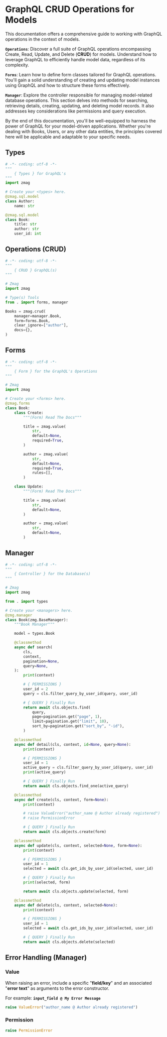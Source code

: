 # GraphQL **CRUD** Operations for **Models**

This documentation offers a comprehensive guide to working with GraphQL operations in the context of models.

**`Operations`**: Discover a full suite of GraphQL operations encompassing Create, Read, Update, and Delete (**CRUD**) for models. Understand how to leverage GraphQL to efficiently handle model data, regardless of its complexity.

**`Forms`**: Learn how to define form classes tailored for GraphQL operations. You'll gain a solid understanding of creating and updating model instances using GraphQL and how to structure these forms effectively.

**`Manager`**: Explore the controller responsible for managing model-related database operations. This section delves into methods for searching, retrieving details, creating, updating, and deleting model records. It also addresses key considerations like permissions and query execution.

By the end of this documentation, you'll be well-equipped to harness the power of GraphQL for your model-driven applications. Whether you're dealing with Books, Users, or any other data entities, the principles covered here will be applicable and adaptable to your specific needs.

## Types

```python title="types.py"
# -*- coding: utf-8 -*-
"""
    { Types } for GraphQL's
"""
import zmag

# Create your <types> here.
@zmag.sql.model
class Author:
    name: str

@zmag.sql.model
class Book:
    title: str
    author: str
    user_id: int
```

## Operations (CRUD)

```python title="graphql.py"
# -*- coding: utf-8 -*-
"""
    { CRUD } GraphQL(s)
"""

# Zmag
import zmag

# Type(s) Tools
from . import forms, manager

Books = zmag.crud(
    manager=manager.Book,
    form=forms.Book,
    clear_ignore=["author"],
    docs={},
)
```

## Forms

```python title="forms.py"
# -*- coding: utf-8 -*-
"""
    { Form } for the GraphQL's Operations
"""

# Zmag
import zmag

# Create your <forms> here.
@zmag.forms
class Book:
    class Create:
        """(Form) Read The Docs"""

        title = zmag.value(
            str,
            default=None,
            required=True,
        )

        author = zmag.value(
            str,
            default=None,
            required=True,
            rules=[],
        )

    class Update:
        """(Form) Read The Docs"""

        title = zmag.value(
            str,
            default=None,
        )

        author = zmag.value(
            str,
            default=None,
        )

```

## Manager

```python title="manager.py"
# -*- coding: utf-8 -*-
"""
    { Controller } for the Database(s)
"""

# Zmag
import zmag

from . import types

# Create your <managers> here.
@zmg.manager
class Book(zmg.BaseManager):
    """Book Manager"""

    model = types.Book

    @classmethod
    async def search(
        cls,
        context,
        pagination=None,
        query=None,
    ):
        print(context)

        # { PERMISSIONS }
        user_id = 2
        query = cls.filter_query_by_user_id(query, user_id)

        # { QUERY } Finally Run
        return await cls.objects.find(
            query,
            page=pagination.get("page", 1),
            limit=pagination.get("limit", 10),
            sort_by=pagination.get("sort_by", "-id"),
        )

    @classmethod
    async def detail(cls, context, id=None, query=None):
        print(context)

        # { PERMISSIONS }
        user_id = 1
        active_query = cls.filter_query_by_user_id(query, user_id)
        print(active_query)

        # { QUERY } Finally Run
        return await cls.objects.find_one(active_query)

    @classmethod
    async def create(cls, context, form=None):
        print(context)

        # raise ValueError("author_name @ Author already registered")
        # raise PermissionError

        # { QUERY } Finally Run
        return await cls.objects.create(form)

    @classmethod
    async def update(cls, context, selected=None, form=None):
        print(context)

        # { PERMISSIONS }
        user_id = 1
        selected = await cls.get_ids_by_user_id(selected, user_id)

        # { QUERY } Finally Run
        print(selected, form)

        return await cls.objects.update(selected, form)

    @classmethod
    async def delete(cls, context, selected=None):
        print(context)

        # { PERMISSIONS }
        user_id = 1
        selected = await cls.get_ids_by_user_id(selected, user_id)

        # { QUERY } Finally Run
        return await cls.objects.delete(selected)
```

## Error Handling (**Manager**)

### Value

When raising an error, include a specific "**field/key**" and an associated "**error text**" as arguments to the error constructor.

For example: **`input_field @ My Error Message`**

```python title="manager.py"
raise ValueError("author_name @ Author already registered")
```

### Permission

```python title="manager.py"
raise PermissionError
```
